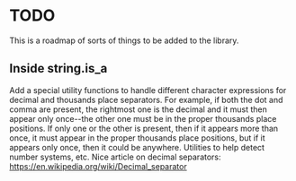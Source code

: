 # TODO

This is a roadmap of sorts of things to be added to the library.

## Inside string.is_a

Add a special utility functions to handle different character expressions for decimal and thousands place separators. For example, if both the dot and comma are present, the rightmost one is the decimal and it must then appear only once--the other one must be in the proper thousands place positions. If only one or the other is present, then if it appears more than once, it must appear in the proper thousands place positions, but if it appears only once, then it could be anywhere. Utilities to help detect number systems, etc. Nice article on decimal separators: https://en.wikipedia.org/wiki/Decimal_separator
